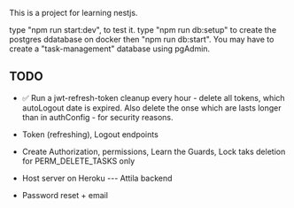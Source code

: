 This is a project for learning nestjs.


type "npm run start:dev", to test it.
type "npm run db:setup" to create the postgres ddatabase on docker then "npm run db:start".
You may have to create a "task-management" database using pgAdmin.


## TODO ##
* ✅ Run a jwt-refresh-token cleanup every hour - delete all tokens, which autoLogout date is expired. Also delete the onse which are lasts longer than in authConfig - for security reasons. 
* Token (refreshing), Logout endpoints
* Create Authorization, permissions, Learn the Guards, Lock taks deletion for PERM_DELETE_TASKS only
* Host server on Heroku 
--- Attila backend 


* Password reset + email